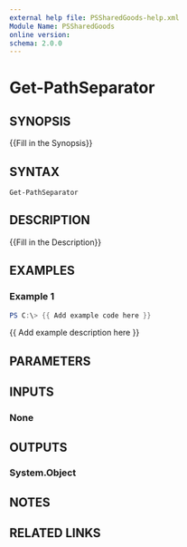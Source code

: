 ```yaml
---
external help file: PSSharedGoods-help.xml
Module Name: PSSharedGoods
online version:
schema: 2.0.0
---
```


# Get-PathSeparator

## SYNOPSIS
{{Fill in the Synopsis}}

## SYNTAX

```
Get-PathSeparator
```

## DESCRIPTION
{{Fill in the Description}}

## EXAMPLES

### Example 1
```powershell
PS C:\> {{ Add example code here }}
```

{{ Add example description here }}

## PARAMETERS

## INPUTS

### None

## OUTPUTS

### System.Object
## NOTES

## RELATED LINKS
